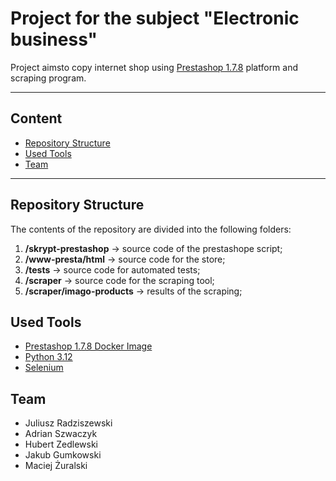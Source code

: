 # Project for the subject "Electronic business"

Project aimsto copy internet shop using [Prestashop 1.7.8](https://github.com/PrestaShop/PrestaShop/tree/1.7.8.x) platform and scraping program. 

---

## Content
- [Repository Structure](#repository-structure)
- [Used Tools](#used-tools)
- [Team](#team)

---

## Repository Structure
The contents of the repository are divided into the following folders:
1. **/skrypt-prestashop** -> source code of the prestashope script;
2. **/www-presta/html** -> source code for the store;
3. **/tests** -> source code for automated tests;
4. **/scraper** -> source code for the scraping tool;
5. **/scraper/imago-products** -> results of the scraping;

## Used Tools
- [Prestashop 1.7.8 Docker Image](https://github.com/PrestaShop/PrestaShop/tree/1.7.8.x)
- [Python 3.12](https://www.python.org/downloads/release/python-3120/)
- [Selenium](https://www.selenium.dev/documentation/)

## Team
- Juliusz Radziszewski
- Adrian Szwaczyk
- Hubert Zedlewski
- Jakub Gumkowski
- Maciej Żuralski
